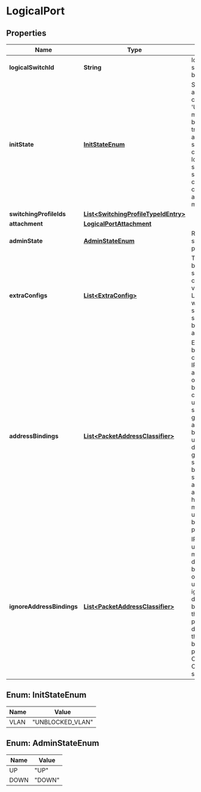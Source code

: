 # LogicalPort

## Properties
Name | Type | Description | Notes
------------ | ------------- | ------------- | -------------
**logicalSwitchId** | **String** | Id of the Logical switch that this port belongs to. | 
**initState** | [**InitStateEnum**](#InitStateEnum) | Set initial state when a new logical port is created. &#x27;UNBLOCKED_VLAN&#x27; means new port will be unblocked on traffic in creation, also VLAN will be set with corresponding logical switch setting. This port setting can only be configured at port creation (POST), and cannot be modified.  |  [optional]
**switchingProfileIds** | [**List&lt;SwitchingProfileTypeIdEntry&gt;**](SwitchingProfileTypeIdEntry.md) |  |  [optional]
**attachment** | [**LogicalPortAttachment**](LogicalPortAttachment.md) |  |  [optional]
**adminState** | [**AdminStateEnum**](#AdminStateEnum) | Represents Desired state of the logical port | 
**extraConfigs** | [**List&lt;ExtraConfig&gt;**](ExtraConfig.md) | This property could be used for vendor specific configuration in key value string pairs. Logical port setting will override logical switch setting if the same key was set on both logical switch and logical port.  |  [optional]
**addressBindings** | [**List&lt;PacketAddressClassifier&gt;**](PacketAddressClassifier.md) | Each address binding must contain both an IPElement and MAC address. VLAN ID is optional. This binding configuration can be used by features such as spoof-guard and overrides any discovered bindings. Any non unique entries are deduplicated to generate a unique set of address bindings and then stored. For IPv6 addresses, a subnet address cannot have host bits set. A maximum of 128 unique address bindings is allowed per port.  |  [optional]
**ignoreAddressBindings** | [**List&lt;PacketAddressClassifier&gt;**](PacketAddressClassifier.md) | IP Discovery module uses various mechanisms to discover address bindings being used on each port. If a user would like to ignore any specific discovered address bindings or prevent the discovery of a particular set of discovered bindings, then those address bindings can be provided here. Currently IP range in CIDR format is not supported.  |  [optional]

<a name="InitStateEnum"></a>
## Enum: InitStateEnum
Name | Value
---- | -----
VLAN | &quot;UNBLOCKED_VLAN&quot;

<a name="AdminStateEnum"></a>
## Enum: AdminStateEnum
Name | Value
---- | -----
UP | &quot;UP&quot;
DOWN | &quot;DOWN&quot;
